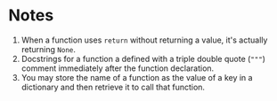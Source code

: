 # Notes
1. When a function uses `return` without returning a value, it's actually returning `None`.
2. Docstrings for a function a defined with a triple double quote (`"""`) comment immediately after the function declaration.
3. You may store the name of a function as the value of a key in a dictionary and then retrieve it to call that function.
